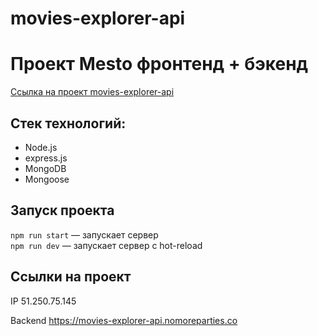# movies-explorer-api
# Проект Mesto фронтенд + бэкенд 
[Ссылка на проект movies-explorer-api](https://github.com/AsaevArtemV/movies-explorer-api)

## Стек технологий:

* Node.js
* express.js
* MongoDB
* Mongoose

## Запуск проекта

`npm run start` — запускает сервер   
`npm run dev` — запускает сервер с hot-reload

## Ссылки на проект

IP 51.250.75.145

Backend https://movies-explorer-api.nomoreparties.co
